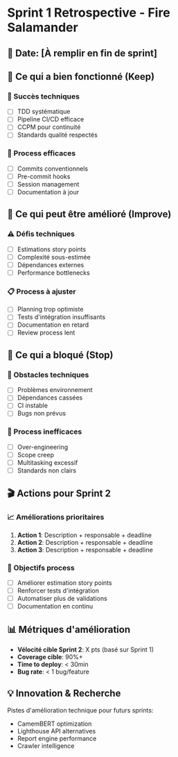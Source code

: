 # Sprint 1 Retrospective - Fire Salamander

## 📅 Date: [À remplir en fin de sprint]

## 🎯 Ce qui a bien fonctionné (Keep)

### 🚀 Succès techniques
- [ ] TDD systématique
- [ ] Pipeline CI/CD efficace  
- [ ] CCPM pour continuité
- [ ] Standards qualité respectés

### 🔧 Process efficaces
- [ ] Commits conventionnels
- [ ] Pre-commit hooks
- [ ] Session management
- [ ] Documentation à jour

## 🚧 Ce qui peut être amélioré (Improve)

### ⚠️ Défis techniques
- [ ] Estimations story points
- [ ] Complexité sous-estimée
- [ ] Dépendances externes
- [ ] Performance bottlenecks

### 📋 Process à ajuster
- [ ] Planning trop optimiste
- [ ] Tests d'intégration insuffisants
- [ ] Documentation en retard
- [ ] Review process lent

## 🛑 Ce qui a bloqué (Stop)

### 🐛 Obstacles techniques
- [ ] Problèmes environnement
- [ ] Dépendances cassées
- [ ] CI instable
- [ ] Bugs non prévus

### 🚨 Process inefficaces
- [ ] Over-engineering
- [ ] Scope creep
- [ ] Multitasking excessif
- [ ] Standards non clairs

## 🎬 Actions pour Sprint 2

### 📈 Améliorations prioritaires
1. **Action 1**: Description + responsable + deadline
2. **Action 2**: Description + responsable + deadline
3. **Action 3**: Description + responsable + deadline

### 🎯 Objectifs process
- [ ] Améliorer estimation story points
- [ ] Renforcer tests d'intégration
- [ ] Automatiser plus de validations
- [ ] Documentation en continu

## 📊 Métriques d'amélioration
- **Vélocité cible Sprint 2**: X pts (basé sur Sprint 1)
- **Coverage cible**: 90%+
- **Time to deploy**: < 30min
- **Bug rate**: < 1 bug/feature

## 💡 Innovation & Recherche
Pistes d'amélioration technique pour futurs sprints:
- CamemBERT optimization
- Lighthouse API alternatives
- Report engine performance
- Crawler intelligence